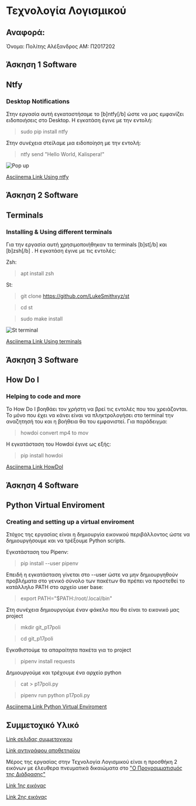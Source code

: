 
# Τεχνολογία Λογισμικού

  ## Αναφορά:

Όνομα: Πολίτης Αλέξανδρος
AM: Π2017202


  ## Άσκηση 1 Software
   ## Ntfy
   ### Desktop Notifications
   
   Στην εργασία αυτή εγκαταστήσαμε το [b]ntfy[/b] ώστε να μας εμφανίζει ειδοποιήσεις στο Desktop. Η εγκατάση έγινε με την εντολή:
   >sudo pip install ntfy
   
   Στην συνέχεια στείλαμε μια ειδοποίηση με την εντολή:
   >ntfy send "Hello World, Kalispera!"
   
   ![Pop up](https://imgur.com/m7ejtjm.png)
   
   [Asciinema Link Using ntfy](https://asciinema.org/a/X85kKZL7I0TGkHBEnsKLmGkQT)
   
   ## Άσκηση 2 Software
   ## Terminals
   ### Installing & Using different terminals
   
   Για την εργασία αυτή χρησιμοποιήθηκαν τα terminals [b]st[/b] και [b]zsh[/b] . Η εγκατάση έγινε με τις εντολές:
   
   Zsh:
   >apt install zsh
   
   St:
   >git clone https://github.com/LukeSmithxyz/st
   
   >cd st
   
   >sudo make install
   
  
   ![St terminal](https://imgur.com/RinEULZ.png)
   
   [Asciinema Link Using terminals](https://asciinema.org/a/2591J10vY1jiMJaAd4Ij05lFW)
   
   ## Άσκηση 3 Software
   ## How Do I
   ### Helping to code and more
   
   Το How Do I βοηθάει τον χρήστη να βρεί τις εντολές που του χρειάζονται. Το μόνο που έχει να κάνει είναι να πληκτρολογήσει στο terminal την αναζητησή του και η βοήθεια θα του εμφανιστεί. Για παράδειγμα:
   
   >howdoi convert mp4 to mov
   
   H εγκατάσταση του Howdoi έγινε ως εξής:
   >pip install howdoi
   
   [Asciinema Link HowDoI](https://asciinema.org/a/8eq7TIHolsV4CTNwtDwTHglwM)
   
   ## Άσκηση 4 Software
   ## Python Virtual Enviroment
   ### Creating and setting up a virtual enviroment
   
   Στόχος της εργασίας είναι η δημιουργία εικονικού περιβάλλοντος ώστε να δημιουργήσουμε και να τρέξουμε Python scripts. 
   
   Εγκατάσταση του Pipenv:
   >pip install --user pipenv
   
   Επειδή η εγκατάσταση γίνεται στο --user ώστε να μην δημιουργηθούν προβλήματα στο γενικό σύνολο των πακέτων θα πρέπει να προστεθεί το κατάλληλο PATH στο αρχείο user base:
   >export PATH="$PATH:/root/.local/bin"
   
   Στη συνέχεια δημιουργούμε έναν φάκελο που θα είναι το εικονικό μας project
   >mkdir git_p17poli
   
   >cd git_p17poli
   
   Εγκαθιστούμε τα απαραίτητα πακέτα για το project
   >pipenv install requests
   
   Δημιουργούμε και τρέχουμε ένα αρχείο python
   >cat > p17poli.py
   
   >pipenv run python p17poli.py
   
   [Asciinema Link Python Virtual Enviroment](https://asciinema.org/a/43Pp4bALd9zgYy3MvzaVseyIS)
   
 ## Συμμετοχικό Υλικό

  [Link σελιδας συμμετοχικου](https://alexandrosp38.github.io/gr/)

  [Link αντιγράφου αποθετηρίου](https://github.com/AlexandrosP38/gr)

   Μέρος της εργασίας στην Τεχνολογία Λογισμικού είναι η προσθήκη 2 εικόνων με έλευθερα πνευματικά δικαιώματα στο ["O Προγραμματισμός της Διάδρασης"](https://mibook.org/gr/)
   
  
   [Link 1ης εικόνας](https://alexandrosp38.github.io/gr/gallery/mac-pc/)
   
   [Link 2ης εικόνας](https://alexandrosp38.github.io/gr/gallery/Latex/)
   
   
